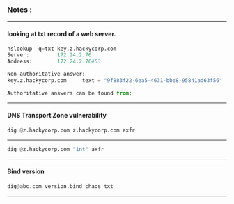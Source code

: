 ### Notes :

---

#### looking at txt record of a web server.

```py
nslookup -q=txt key.z.hackycorp.com
Server:         172.24.2.76
Address:        172.24.2.76#53

Non-authoritative answer:
key.z.hackycorp.com     text = "9f883f22-6ea5-4631-bbe8-95841ad63f56"

Authoritative answers can be found from:

```

---


#### DNS Transport Zone vulnerability

```py
dig @z.hackycorp.com z.hackycorp.com axfr
```

---

```py
dig @z.hackycorp.com "int" axfr
```

---

#### Bind version

```py
dig@abc.com version.bind chaos txt
```

---


                                                                                                                                                                                                                            
